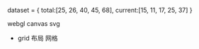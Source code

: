 dataset = {
    total:[25, 26, 40, 45, 68],
    current:[15, 11, 17, 25, 37]
}

webgl canvas svg

- grid 布局 网格